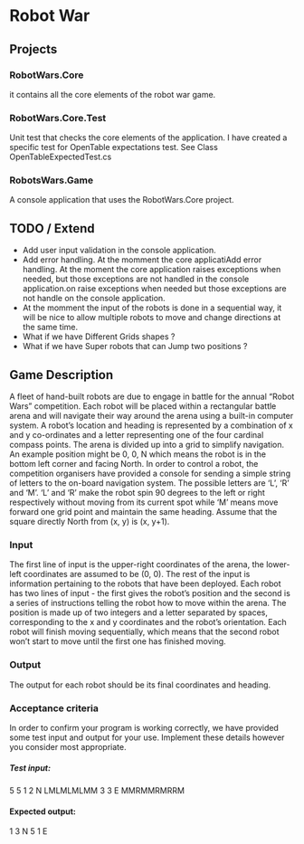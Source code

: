 # Robot War
## Projects
### RobotWars.Core
it contains all the core elements of the robot war game.

### RobotWars.Core.Test
Unit test that checks the core elements of the application.
I have created a specific test for OpenTable expectations test. See Class OpenTableExpectedTest.cs

### RobotsWars.Game
A console application that uses the RobotWars.Core project. 

## TODO / Extend
* Add user input validation in the console application.
* Add error handling. At the momment the core applicatiAdd error handling. At the moment the core application raises exceptions when needed, but those exceptions are not handled in the console application.on raise exceptions when needed but those exceptions are not handle on the console application.
* At the momment the input of the robots is done in a sequential way, it will be nice to allow multiple robots to move and change directions at the same time.
* What if we have Different Grids shapes ?
* What if we have Super robots that can Jump two positions ?

## Game Description
A fleet of hand-built robots are due to engage in battle for the annual “Robot Wars” competition. Each
robot will be placed within a rectangular battle arena and will navigate their way around the arena
using a built-in computer system.
A robot’s location and heading is represented by a combination of x and y co-ordinates and a letter
representing one of the four cardinal compass points. The arena is divided up into a grid to simplify
navigation. An example position might be 0, 0, N which means the robot is in the bottom left corner
and facing North.
In order to control a robot, the competition organisers have provided a console for sending a simple
string of letters to the on-board navigation system. The possible letters are ‘L’, ‘R’ and ‘M’. ‘L’ and ‘R’
make the robot spin 90 degrees to the left or right respectively without moving from its current spot
while ‘M’ means move forward one grid point and maintain the same heading. Assume that the square
directly North from (x, y) is (x, y+1).

### Input
The first line of input is the upper-right coordinates of the arena, the lower-left coordinates are
assumed to be (0, 0).
The rest of the input is information pertaining to the robots that have been deployed. Each robot has
two lines of input - the first gives the robot’s position and the second is a series of instructions telling
the robot how to move within the arena.
The position is made up of two integers and a letter separated by spaces, corresponding to the x and y
coordinates and the robot’s orientation. Each robot will finish moving sequentially, which means that
the second robot won’t start to move until the first one has finished moving.

### Output
The output for each robot should be its final coordinates and heading.

### Acceptance criteria
In order to confirm your program is working correctly, we have provided some test input and output for
your use. Implement these details however you consider most appropriate.
##### Test input:
5 5
1 2 N
LMLMLMLMM
3 3 E
MMRMMRMRRM
#### Expected output:
1 3 N
5 1 E